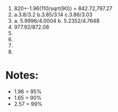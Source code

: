 1. 820+-1.96(110/sqrt(90)) = 842.72,797.27
2. a.3.8/3.2
   b.3.85/3.14
   c.3.86/3.03
3. a. 5.9996/4.0004
   b. 5.2352/4.7648
4. 977.92/872.08
5.
6.
7.
8.

# Notes:

- 1.96 = 95%
- 1.65 = 90%
- 2.57 = 99%
